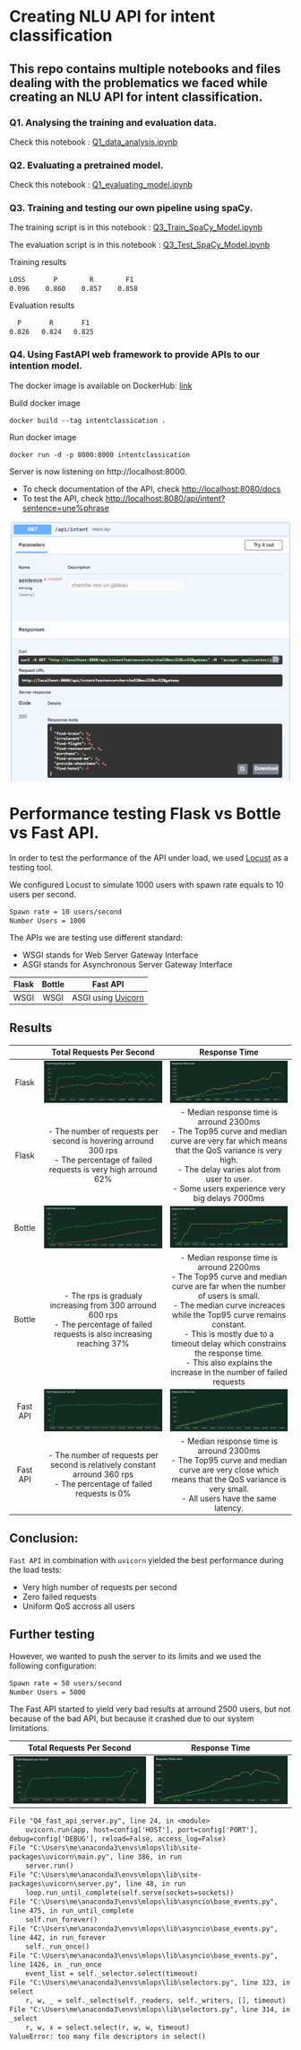 # Creating NLU API for intent classification

## This repo contains multiple notebooks and files dealing with the problematics we faced while creating an NLU API for intent classification.

### Q1. Analysing the training and evaluation data.

Check this notebook : [Q1_data_analysis.ipynb](Q1_data_analysis.ipynb)

### Q2. Evaluating a pretrained model.

Check this notebook : [Q1_evaluating_model.ipynb](Q1_evaluating_model.ipynb)

### Q3. Training and testing our own pipeline using spaCy.

The training script is in this notebook : [Q3_Train_SpaCy_Model.ipynb](Q3_Train_SpaCy_Model.ipynb)

The evaluation script is in this notebook : [Q3_Test_SpaCy_Model.ipynb](Q3_Test_SpaCy_Model.ipynb)

Training results
```
LOSS       P        R        F1
0.096    0.860    0.857    0.858
```

Evaluation results
```
  P  	  R  	  F1
0.826	0.824	0.825
```


### Q4. Using FastAPI web framework to provide APIs to our intention model.

The docker image is available on DockerHub: [link](https://hub.docker.com/repository/docker/csj0oe/mlops-wiidii)

Build docker image
```shell
docker build --tag intentclassication .
```

Run docker image
```shell
docker run -d -p 8000:8000 intentclassication
```

Server is now listening on http://localhost:8000.

- To check documentation of the API, check [http://localhost:8080/docs](http://localhost:8080/docs)
- To test the API, check [http://localhost:8080/api/intent?sentence=une%phrase](http://localhost:8080/api/intent/?sentence=J%27ai%20besoin%20d%27un%20restaurant%20italien%20pour%20ce%20soir,%20nous%20serons%204%20convives)

<!-- ![Testing API](images/testing1.PNG =250) -->
<img src="images/testing.png" width="600">


# Performance testing Flask vs Bottle vs Fast API.

In order to test the performance of the API under load, we used [Locust](https://locust.io/) as a testing tool.


We configured Locust to simulate 1000 users with spawn rate equals to 10 users per second.

```
Spawn rate = 10 users/second
Number Users = 1000
```

<!-- We are using , an ASGI server implementation, using uvloop and httptools.
The screenshot below depicts the test result. -->
<!-- ![Locust stats](scrots/locust_stats.png)
![Locust](scrots/locust.png) -->

The APIs we are testing use different standard:

* WSGI stands for Web Server Gateway Interface
* ASGI stands for Asynchronous Server Gateway Interface


| Flask | Bottle | Fast API |
|:-:|:-:|:-:|
| WSGI| WSGI | ASGI using [Uvicorn](https://www.uvicorn.org/) |

## Results

|| Total Requests Per Second | Response Time |
|:-:|:-------------------------:|:-------------------------:|
| Flask | ![Flask RPS](images/Flask_total_rps.png)  | ![Flask Response Time](images/Flask_response_times.png) | 
|Flask|- The number of requests per second is hovering arround 300 rps <br /> - The percentage of failed requests is very high arround 62%|- Median response time is arround 2300ms <br /> - The Top95 curve and median curve are very far which means that the QoS variance is very high. <br /> - The delay varies alot from user to user. <br /> - Some users experience very big delays 7000ms|
| Bottle | ![Bottle RPS](images/Bottle_total_rps.png) | ![Bottle Response Time](images/Bottle_response_times.png) |
|Bottle|- The rps is gradualy increasing from 300 arround 600 rps <br /> - The percentage of failed requests is also increasing reaching 37%|- Median response time is arround 2200ms <br /> - The Top95 curve and median curve are far when the number of users is small. <br /> - The median curve increaces while the Top95 curve remains constant. <br /> - This is mostly due to a timeout delay which constrains the response time.  <br /> - This also explains the increase in the number of failed requests |
| Fast API | ![Fast API RPS](images/Fast_api_total_rps.png) | ![Fast API Response Time](images/Fast_api_response_times.png) | 
|Fast API|- The number of requests per second is relatively constant arround 360 rps <br /> - The percentage of failed requests is 0%|- Median response time is arround 2300ms <br /> - The Top95 curve and median curve are very close which means that the QoS variance is very small. <br /> - All users have the same latency.|


## Conclusion:


`Fast API` in combination with `uvicorn` yielded the best performance during the load tests:

* Very high number of requests per second
* Zero failed requests
* Uniform QoS accross all users

## Further testing

However, we wanted to push the server to its limits and we used the following configuration:

```
Spawn rate = 50 users/second
Number Users = 5000
```

The Fast API started to yield very bad results at arround 2500 users, but not because of the bad API, but because it crashed due to our system limitations.

| Total Requests Per Second | Response Time |
|:-------------------------:|:-------------------------:|
| ![Flask RPS](images/Fast_api_rps_crash.png)  | ![Flask Response Time](images/Fast_api_rt_crash.png) | 


```shell
File "Q4_fast_api_server.py", line 24, in <module>
    uvicorn.run(app, host=config['HOST'], port=config['PORT'], debug=config['DEBUG'], reload=False, access_log=False)
File "C:\Users\me\anaconda3\envs\mlops\lib\site-packages\uvicorn\main.py", line 386, in run
    server.run()
File "C:\Users\me\anaconda3\envs\mlops\lib\site-packages\uvicorn\server.py", line 48, in run
    loop.run_until_complete(self.serve(sockets=sockets))
File "C:\Users\me\anaconda3\envs\mlops\lib\asyncio\base_events.py", line 475, in run_until_complete
    self.run_forever()
File "C:\Users\me\anaconda3\envs\mlops\lib\asyncio\base_events.py", line 442, in run_forever
    self._run_once()
File "C:\Users\me\anaconda3\envs\mlops\lib\asyncio\base_events.py", line 1426, in _run_once
    event_list = self._selector.select(timeout)
File "C:\Users\me\anaconda3\envs\mlops\lib\selectors.py", line 323, in select
    r, w, _ = self._select(self._readers, self._writers, [], timeout)
File "C:\Users\me\anaconda3\envs\mlops\lib\selectors.py", line 314, in _select
    r, w, x = select.select(r, w, w, timeout)
ValueError: too many file descriptors in select()
```